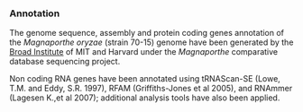 ### Annotation

The genome sequence, assembly and protein coding genes annotation of the
*Magnaporthe oryzae* (strain 70-15) genome have been generated by the
[Broad Institute](http://www.broadinstitute.org) of MIT and Harvard
under the *Magnaporthe* comparative database sequencing project.

Non coding RNA genes have been annotated using tRNAScan-SE (Lowe, T.M.
and Eddy, S.R. 1997), RFAM (Griffiths-Jones et al 2005), and RNAmmer
(Lagesen K.,et al 2007); additional analysis tools have also been
applied.
